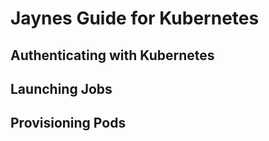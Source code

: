# Jaynes Guide for Kubernetes

## Authenticating with Kubernetes

## Launching Jobs

## Provisioning Pods